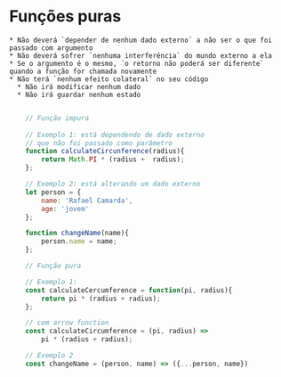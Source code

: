 # Funções puras

    * Não deverá `depender de nenhum dado externo` a não ser o que foi passado com argumento
    * Não deverá sofrer `nenhuma interferência` do mundo externo a ela
    * Se o argumento é o mesmo, `o retorno não poderá ser diferente` quando a função for chamada novamente
    * Não terá `nenhum efeito colateral` no seu código
      * Não irá modificar nenhum dado
      * Não irá guardar nenhum estado

```js

    // Função impura
    
    // Exemplo 1: está dependendo de dado externo
    // que não foi passado como parâmetro
    function calculateCircunference(radius){
        return Math.PI * (radius +  radius);
    };

    // Exemplo 2: está alterando um dado externo
    let person = {
        name: 'Rafael Camarda',
        age: 'jovem'
    };

    function changeName(name){
        person.name = name;
    };

    // Função pura

    // Exemplo 1:
    const calculateCercumference = function(pi, radius){
        return pi * (radius + radius);
    };

    // com arrow function
    const calculateCircumference = (pi, radius) =>
        pi * (radius + radius);

    // Exemplo 2
    const changeName = (person, name) => ({...person, name})
     
```